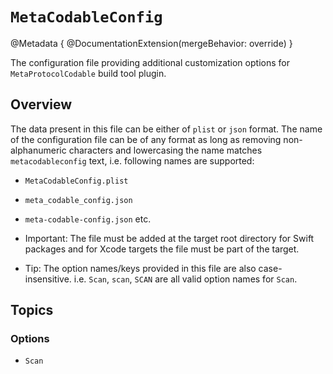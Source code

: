 # ``MetaCodableConfig``

@Metadata {
    @DocumentationExtension(mergeBehavior: override)
}

The configuration file providing additional customization options for `MetaProtocolCodable` build tool plugin.

## Overview

The data present in this file can be either of `plist` or `json` format. The name of the configuration file can be of any format as long as removing non-alphanumeric characters and lowercasing the name matches `metacodableconfig` text, i.e. following names are supported:

- `MetaCodableConfig.plist`
- `meta_codable_config.json`
- `meta-codable-config.json` etc.

- Important: The file must be added at the target root directory for Swift packages and for Xcode targets the file must be part of the target.

- Tip: The option names/keys provided in this file are also case-insensitive. i.e. `Scan`, `scan`, `SCAN` are all valid option names for ``Scan``.

## Topics

### Options

- ``Scan``
